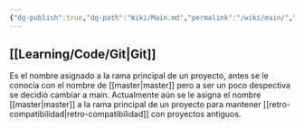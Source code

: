 ```yaml
---
{"dg-publish":true,"dg-path":"Wiki/Main.md","permalink":"/wiki/main/","hide":true,"created":"2024-03-14T14:47","updated":"2024-03-16T16:14"}
---
```


## [[Learning/Code/Git\|Git]]
Es el nombre asignado a la rama principal de un proyecto, antes se le conocía con el nombre de [[master\|master]] pero a ser un poco despectiva se decidió cambiar a main. Actualmente aún se le asigna el nombre [[master\|master]] a la rama principal de un proyecto para mantener [[retro-compatibilidad\|retro-compatibilidad]] con proyectos antiguos.